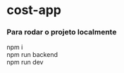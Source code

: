 # cost-app
<h3> Para rodar o projeto localmente </h3>
npm i <br>
npm run backend<br>
npm run dev<br>
